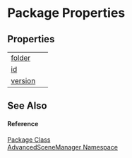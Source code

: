 # Package Properties




## Properties
<table>
<tr>
<td><a href="P_AdvancedSceneManager_Package_folder.md">folder</a></td>
<td> </td></tr>
<tr>
<td><a href="P_AdvancedSceneManager_Package_id.md">id</a></td>
<td> </td></tr>
<tr>
<td><a href="P_AdvancedSceneManager_Package_version.md">version</a></td>
<td> </td></tr>
</table>

## See Also


#### Reference
<a href="T_AdvancedSceneManager_Package.md">Package Class</a>  
<a href="N_AdvancedSceneManager.md">AdvancedSceneManager Namespace</a>  

